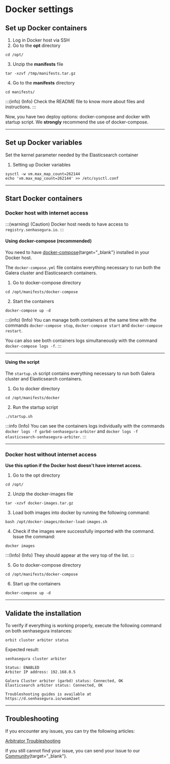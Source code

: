 # Docker settings

## Set up Docker containers

1. Log in Docker host via SSH
2. Go to the **opt** directory
```SHELL
cd /opt/
```

3. Unzip the **manifests** file
```SHELL
tar -xzvf /tmp/manifests.tar.gz
```

4. Go to the **manifests** directory
```SHELL
cd manifests/
```
:::(info) (Info)
Check the README file to know more about files and instructions.
:::

Now, you have two deploy options: docker-compose and docker with startup script. We **strongly** recommend the use of docker-compose.

---
## Set up Docker variables

Set the kernel parameter needed by the Elasticsearch container

1. Setting up Docker variables
```SHELL
sysctl -w vm.max_map_count=262144
echo 'vm.max_map_count=262144' >> /etc/sysctl.conf
```
---
## Start Docker containers

### Docker host with internet access

:::(warning) (Caution)
Docker host needs to have access to `registry.senhasegura.io`.
:::

#### Using docker-compose (recommended)

You need to have [docker-compose](https://docs.docker.com/compose/install/){target="_blank"} installed in your Docker host.

The `docker-compose.yml` file contains everything necessary to run both the Galera cluster and Elasticsearch containers.

1. Go to docker-compose directory
```SHELL
cd /opt/manifests/docker-compose
```
2. Start the containers
```SHELL
docker-compose up -d
```
:::(info) (Info)
You can manage both containers at the same time with the commands `docker-compose stop`, `docker-compose start` and `docker-compose restart`.

You can also see both containers logs simultaneously with the command `docker-compose logs -f`.
:::

---

#### Using the script

The `startup.sh` script contains everything necessary to run both Galera cluster and Elasticsearch containers.

1. Go to docker directory
```SHELL
cd /opt/manifests/docker
```
2. Run the startup script
```SHELL
./startup.sh
```
:::info (Info)
You can see the containers logs individually with the commands `docker logs -f garbd-senhasegura-arbiter` and `docker logs -f elasticsearch-senhasegura-arbiter`.
:::

---

### Docker host without internet access

**Use this option if the Docker host doesn't have internet access.**

1. Go to the opt directory
```SHELL
cd /opt/
```

2. Unzip the docker-images file
```SHELL
tar -xzvf docker-images.tar.gz
```

3. Load both images into docker by running the following command:
```SHELL
bash /opt/docker-images/docker-load-images.sh
```

4. Check if the images were successfully imported with the command. Issue the command:
```SHELL
docker images
```

:::(Info) (Info)
They should appear at the very top of the list.
:::

5. Go to docker-compose directory
```SHELL
cd /opt/manifests/docker-compose
```

6. Start up the containers
```SHELL
docker-compose up -d
```
---
## Validate the installation

To verify if everything is working properly, execute the following command on both senhasegura instances:
```SHELL
orbit cluster arbiter status
```

Expected result:
```SHELL
senhasegura cluster arbiter

Status: ENABLED
Arbiter IP address: 192.168.0.5

Galera Cluster arbiter (garbd) status: Connected, OK
Elasticsearch arbiter status: Connected, OK

Troubleshooting guides is available at https://d.senhasegura.io/woam2aet
```

---

## Troubleshooting

If you encounter any issues, you can try the following articles:

[Arbitrator Troubleshooting](/v3-32/docs/arbitrator-troubleshooting)

If you still cannot find your issue, you can send your issue to our [Community](https://community.senhasegura.io/?utm_source=HelpCenter&utm_medium=Article&utm_campaign=ArbitratorInstallation){target="_blank"}.
